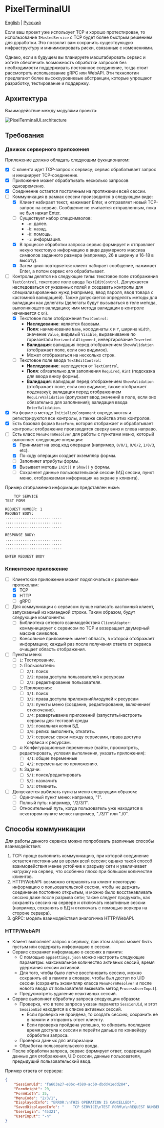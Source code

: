# PixelTerminalUI

[English](README.md) | [Русский](README.ru.md)

Если ваш проект уже использует TCP и хорошо протестирован, то использование `IHostedService` с TCP будет более быстрым решением для доработки. Это позволит вам сохранить существующую инфраструктуру и минимизировать риски, связанные с изменениями.

Однако, если в будущем вы планируете масштабировать сервис и хотите обеспечить возможность обработки запросов без необходимости поддерживать постоянное соединение, тогда стоит рассмотреть использование gRPC или WebAPI. Эти технологии предлагают более высокоуровневые абстракции, которые упрощают разработку, тестирование и поддержку.

## Архитектура

Взаимодействие между модулями проекта:

![PixelTerminalUI.architecture](docs/img/PixelTerminalUI.architecture.png)

## Требования

### Движок серверного приложения

Приложение должно обладать следующим фукнционалом:
- [x] С клиента идет TCP-запрос к сервису; сервис обрабатывает запрос и инициирует TCP-соединение.
- [x] Приложение может обрабатывать несколько запросов одновременно.
- [x] Соединение остается постоянным на протяжении всей сессии.
- [ ] Коммуникация в рамках сессии производится в следующем виде:
    - [x] Клиент набирает текст, нажимает Enter, и отправляет новый TCP-запрос на сервис. Сообщение не считается отправленным, пока не был нажат Enter.
    - [ ] Существует набор спецсимволов:
        - `-n`: далее.
        - `-b`: назад.
        - `-h`: помощь.
        - `-i`: информация.
    - [x] В процессе обработки запроса сервис формирует и отправляет некую текстовую информацию в виде двумерного массива символов заданного размера (например, 26 в ширину и 16-18 в высоту).
    - [x] Затем цикл повторяется: клиент набирает сообщение, нажимает Enter, а потом сервис его обрабатывает.
- [ ] Контролы делятся на следующие типы: текстовое поле отображения `TextControl`, текстовое поле ввода `TextEditControl`. Допускается наследоваться от указанных полей и создавать контролы для специализированных нужд (например, ввод пароля, ввод товара с кастомной валидацией). Также допускается определять методы для валидации как делегаты (делегаты будут вызываться в теле метода, выполняющего валидацию; имя метода валидации в контроле начинается с `On`).
    - [x] Текстовое поле отображения `TextControl`:
        - **Наследование**: является базовым.
        - **Поля**: наименование `Name`, координаты `X` и `Y`, ширина `Width`, значение `Value`, видимый `Visible`, выравнивание по горизонтали `HorizontalAlignment`, инвертирование `Inverted`.
        - **Валидация**: валидация перед отображением `ShowValidation` (отображает поле, если оно видимое).
        - Может отображаться на несколько строк.
    - [ ] Текстовое поле ввода `TextEditControl`:
        - **Наследование**: наследуется от `TextControl`.
        - **Поля**: обязательно для заполнения `Required`, `Hint` (подсказка для ввода внизу формы).
        - **Валидация**: валидация перед отображением `ShowValidation` (отображает поле, если оно видимое, также отображает подсказку); валидация перед отображением `RequireValidation` (допускает ввод значений в поле, если оно обязательно для заполнения); валидация ввода `EnterValidation`.
- [x] На форме в методе `InitializeComponent` определяются и регистрируются все контролы, а также свойства этих контролов.
- [x] Есть базовая форма `BaseForm`, которая отображает и обрабатывает контролы: отображение производится сверху вниз и слева направо.
- [ ] Есть класс `MenuFormResolver` для работы с пунктами меню, который выполняет следующие операции:
    - [x] Принимает на вход код операции (например, `0/0/1`, `0/0/2`, `1/0/3`, etc).
    - [x] По коду операции создает экземпляр формы.
    - [ ] Заполняет атрибуты формы.
    - [x] Вызывает методы `Init()` и `Show()` у формы.
    - [ ] Сохраняет данные пользовательской сессии (ИД сессии, пункт меню, отображаемая информация на экране у клиента).

Пример отображения информации представлен ниже:
```
    TCP SERVICE
TEST FORM

REQUEST NUMBER: 1
REQUEST BODY:
..........................
..........................
..........................

RESPONSE BODY:
..........................
..........................
..........................

ENTER REQUEST BODY
```

### Клиентское приложение

- [ ] Клиентское приложение может подключаться к различным протоколам:
    - [x] TCP
    - [x] HTTP
    - [ ] gRPC
- [ ] Для коммуникации с сервисом лучше написать кастомный клиент, запускаемый из командной строки. Таким образом, будут следующие компоненты:
    - [ ] Библиотека сетевого взаимодействия `ClientAdapter`: коммуницирует с сервисом по TCP и возвращает двумерный массив символов.
    - [ ] Консольное приложение: имеет область, в которой отображает информацию; каждый раз после получения ответа от сервиса очищает область отображения.
- [ ] Пункты меню:
    - [ ] `1`: Тестирование.
    - [ ] `2`: Пользователи:
        - [ ] `2/1`: поиск
        - [ ] `2/2`: права доступа пользователей к ресурсам
        - [ ] `2/3`: редактирование пользователя.
    - [ ] `3`: Приложения:
        - [ ] `3/1`: поиск
        - [ ] `3/2`: права доступа приложений/модулей к ресурсам
        - [ ] `3/3`: пункты меню (создание, редактирование, включение/отключение).
        - [ ] `3/4`: развертывание приложений (запустить/настроить сервисы для тестовой среды
        - [ ] `3/5`: локальная копия БД
        - [ ] `3/6`: релиз: выполнить, откатить.
        - [ ] `3/7`: сервисы: связи между сервисами, права доступа сервиса к ресурсам.
    - [ ] `4`: Конфигурационные переменные (найти, просмотреть, редактировать, условия выполнения, указать приложения):
        - [ ] `4/1`: общие переменные
        - [ ] `4/2`: переменные по приложению.
    - [ ] `5`: Задачи:
        - [ ] `5/1`: поиск/редактировать
        - [ ] `5/2`: назначить
        - [ ] `5/3`: отменить.
- [ ] Допускается выбирать пункты меню следюущим образом:
    - [ ] Одиночный пункт меню: например, "1".
    - [ ] Полный путь: например, "/2/3/1".
    - [ ] Относительный путь, когда пользователь уже находится в некотором пункте меню: например, "./3/1" или "./0".

## Способы коммуникации

Для работы данного сервиса можно попробовать различные способы взаимодействия:
1. TCP: проще выполнить коммуникацию, при которой соединение остается постоянным во время всей сессии; однако такой способ взаимодействия менее устойчив к разрыву сети и увеличивает нагрузку на сервер, что особенно плохо при большом количестве клиентов.
2. HTTP/WebAPI: возможно отправлять на клиент некоторую информацию о пользовательской сессии, чтобы не держать соединение постоянно открытым, и можно было восстанавливать сессию даже после разрыва сети; также следует продумать, как сохранять сессию на сервере и отключать неактивные сессии (например, сохранять в БД и отключать с помощью воркера на стороне сервера).
3. gRPC: модель взаимодействия аналогична HTTP/WebAPI.

### HTTP/WebAPI

- Клиент выполняет запрос к сервису, при этом запрос может быть пустым или содержать информацию о сессии.
- Сервис сохраняет информацию о сессиях в памяти:
    - С помощью `appsettings.json` можно настроить следующие параметры: максимальное количество активных сессий, время удержания сессии активной.
    - Для того, чтобы было легче восстановить сессию, можно сохранять её в памяти в словаре, чтобы был доступ по UID сессии (сохранять экземпляр класса `MenuFormResolver` и после нового ввода от пользователя вызывать метод `ProcessUserInput`).
    - Предусмотреть удаление неактивных сессий.
- Сервис выполняет обработку запроса следующим образом:
    - Проверка, что в теле запроса указан параметр `SessionUid`, и этот `SessionUid` находится в списке активных сессий.
        - Если проверка не пройдена, то создать сессию, сохранить её в памяти и отправить ответ клиенту.
        - Если проверка пройдена успешно, то обновить последнее время доступа к сессии и перейти дальше по конвейеру обработки запроса.
    - Проверка данных для авторизации.
    - Обработка пользовательского ввода.
- После обработки запроса, сервис формирует ответ, содержащий данные для отображения, UID сессии, данные пользователя, предыдущий пользовательский ввод.

Пример ответа от сервера:
```JSON
{
    "SessionUid": "fa603a27-e0bc-4580-ac50-dbdd41edd284",
    "FormHeight": 20,
    "FormWidth": 35,
    "MenuCode": "2/3/1",
    "DisplayedInfo": "ERROR:\nTHIS OPERATION IS CANCELLED!",
    "SavedDisplayedInfo": "    TCP SERVICE\nTEST FORM\n\nREQUEST NUMBER: 1\nREQUEST BODY:",
    "UserLogin": "45321",
    "UserInput": "-n"
}
```
